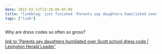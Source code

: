 ```yaml
---
date: 2022-02-12T13:28:09-05:00
title: "linkblog: just finished 'Parents say daughters humiliated over Scott school dress code | Lexington Herald Leader'"
tags: ["link"]
---
```

Why are dress codes so often so gross?
 
[link to 'Parents say daughters humiliated over Scott school dress code | Lexington Herald Leader'](https://www.kentucky.com/news/local/education/article258325738.html)
